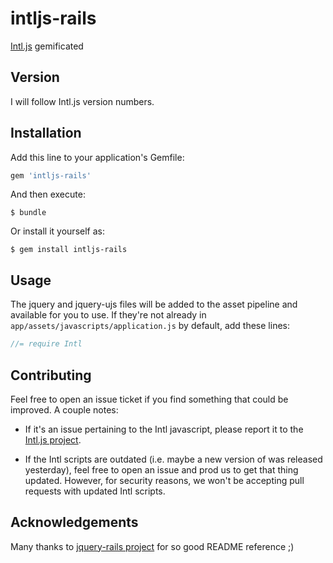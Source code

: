 # intljs-rails

[Intl.js](https://github.com/andyearnshaw/Intl.js) gemificated

## Version

I will follow Intl.js version numbers.

## Installation

Add this line to your application's Gemfile:

```ruby
gem 'intljs-rails'
```

And then execute:

    $ bundle

Or install it yourself as:

    $ gem install intljs-rails

## Usage

The jquery and jquery-ujs files will be added to the asset pipeline and available for you to use. If they're not already in `app/assets/javascripts/application.js` by default, add these lines:

```js
//= require Intl
```

## Contributing

Feel free to open an issue ticket if you find something that could be improved. A couple notes:

* If it's an issue pertaining to the Intl javascript, please report it to the [Intl.js project](https://github.com/andyearnshaw/Intl.js).

* If the Intl scripts are outdated (i.e. maybe a new version of was released yesterday), feel free to open an issue and prod us to get that thing updated. However, for security reasons, we won't be accepting pull requests with updated Intl scripts.

## Acknowledgements

Many thanks to [jquery-rails project](https://github.com/rails/jquery-rails) for so good README reference ;)
